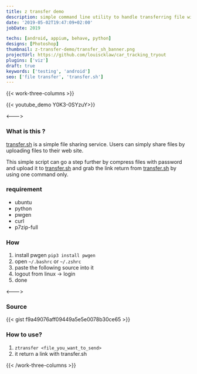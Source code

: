 ```yaml
---
title: z transfer demo
description: simple command line utility to handle transferring file with ztransfer
date: '2019-05-02T19:47:09+02:00'
jobDate: 2019

techs: [android, appium, behave, python]
designs: [Photoshop]
thumbnail: z-transfer-demo/transfer_sh_banner.png
projectUrl: https://github.com/louiscklaw/car_tracking_tryout
plugins: ['viz']
draft: true
keywords: ['testing', 'android']
seo: ['file transfer', 'transfer.sh']
---
```


{{< work-three-columns >}}

{{< youtube_demo Y0K3-0SYzuY>}}

<---> <!-- magic separator, between columns -->

### What is this ?

[transfer.sh](https://transfer.sh/) is a simple file sharing service. Users can simply share files by uploading files to their web site.

This simple script can go a step further by compress files with password and upload it to [transfer.sh](https://transfer.sh/) and grab the link return from [transfer.sh](https://transfer.sh/) by using one command only.

### requirement

<!-- - {{< lang_icon ubuntu >}} -->
<!-- - {{< lang_icon python >}} -->

- ubuntu
- python
- pwgen
- curl
- p7zip-full

### How

1. install pwgen `pip3 install pwgen`
1. open `~/.bashrc` or `~/.zshrc`
1. paste the following source into it
1. logout from linux -> login
1. done

<---> <!-- magic separator, between columns -->

### Source

{{< gist f9a49076aff09449a5e5e0078b30ce65 >}}

### How to use?

1. `ztransfer <file_you_want_to_send>`
1. it return a link with transfer.sh

  <!-- end columns block -->

{{< /work-three-columns >}}
